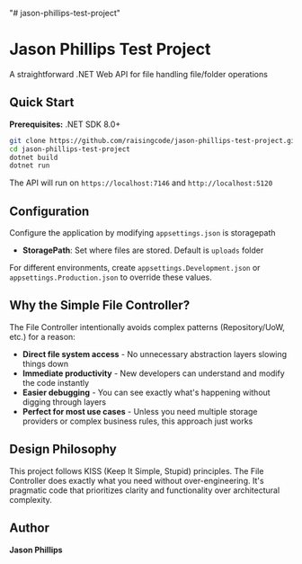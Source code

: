 "# jason-phillips-test-project" 
# Jason Phillips Test Project

A straightforward .NET Web API for file handling file/folder operations

## Quick Start

**Prerequisites:** .NET SDK 8.0+

```bash
git clone https://github.com/raisingcode/jason-phillips-test-project.git
cd jason-phillips-test-project
dotnet build
dotnet run
```

The API will run on `https://localhost:7146` and `http://localhost:5120`

## Configuration

Configure the application by modifying `appsettings.json` is storagepath

- **StoragePath**: Set where files are stored. Default is `uploads` folder 


For different environments, create `appsettings.Development.json` or `appsettings.Production.json` to override these values.

## Why the Simple File Controller?

The File Controller intentionally avoids complex patterns (Repository/UoW, etc.) for a reason:

- **Direct file system access** - No unnecessary abstraction layers slowing things down
- **Immediate productivity** - New developers can understand and modify the code instantly
- **Easier debugging** - You can see exactly what's happening without digging through layers
- **Perfect for most use cases** - Unless you need multiple storage providers or complex business rules, this approach just works


## Design Philosophy

This project follows KISS (Keep It Simple, Stupid) principles. The File Controller does exactly what you need without over-engineering. It's pragmatic code that prioritizes clarity and functionality over architectural complexity.

## Author

**Jason Phillips** 
